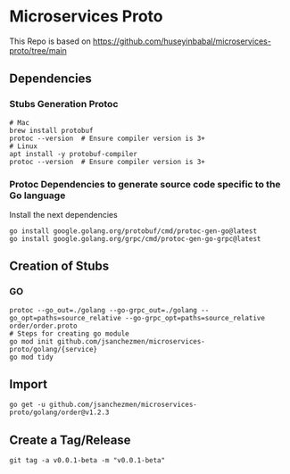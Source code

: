 # Microservices Proto

This Repo is based on https://github.com/huseyinbabal/microservices-proto/tree/main

## Dependencies

 ### Stubs Generation Protoc
 ```
 # Mac
 brew install protobuf
 protoc --version  # Ensure compiler version is 3+
 # Linux
 apt install -y protobuf-compiler
 protoc --version  # Ensure compiler version is 3+
 ```

### Protoc Dependencies to generate source code specific to the Go language
Install the next dependencies
```
go install google.golang.org/protobuf/cmd/protoc-gen-go@latest
go install google.golang.org/grpc/cmd/protoc-gen-go-grpc@latest
```

## Creation of Stubs

### GO
```
protoc --go_out=./golang --go-grpc_out=./golang --go_opt=paths=source_relative --go-grpc_opt=paths=source_relative order/order.proto
# Steps for creating go module
go mod init github.com/jsanchezmen/microservices-proto/golang/{service}
go mod tidy
```

## Import

```
go get -u github.com/jsanchezmen/microservices-proto/golang/order@v1.2.3
```

## Create a Tag/Release

```
git tag -a v0.0.1-beta -m "v0.0.1-beta"
```

